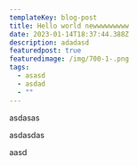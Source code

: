 ```yaml
---
templateKey: blog-post
title: Hello world newwwwwwwww
date: 2023-01-14T18:37:44.388Z
description: adadasd
featuredpost: true
featuredimage: /img/700-1-.png
tags:
  - asasd
  - asdad
  - ""
---
```

a﻿sdasas

a﻿sdasdas

a﻿asd